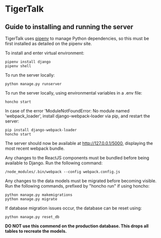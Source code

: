 # TigerTalk

## Guide to installing and running the server

TigerTalk uses [pipenv](https://docs.pipenv.org/) to manage Python dependencies, so this must be first installed as detailed on the pipenv site.

To install and enter virtual environment:

	pipenv install django
	pipenv shell

To run the server locally:

	python manage.py runserver

To run the server locally, using environmental variables in a .env file:

	honcho start

In case of the error 'ModuleNotFoundError: No module named 'webpack_loader', install django-webpack-loader via pip, and restart the server:

	pip install django-webpack-loader
	honcho start

The server should now be available at http://127.0.0.1/5000, displaying the most recent
webpack bundle.

Any changes to the ReactJS components must be bundled before being available to Django. Run the following command:

	/node_modules/.bin/webpack --config webpack.config.js

Any changes to the data models must be migrated before becoming visible. Run the following commands, prefixed by "honcho run" if using honcho:

	python manage.py makemigrations
	python manage.py migrate


If database migration issues occur, the database can be reset using:

	python manage.py reset_db

**DO NOT use this commend on the production database. This drops all tables to recreate the models.**
